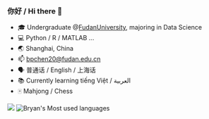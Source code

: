 ### 你好 / Hi there 👋
- 🎓 Undergraduate @[FudanUniversity](https://www.fudan.edu.cn/), majoring in Data Science
- 💻 Python / R / MATLAB ...
- 🌏 Shanghai, China
- 📫 bpchen20@fudan.edu.cn
- 🗣️ 普通话 / English / 上海话
- 📚 Currently learning tiếng Việt / العربية
- 🀄 Mahjong / Chess

![](https://github-readme-stats.vercel.app/api?username=BlockHeader20&show_icons=true&theme=transparent)
![Bryan's Most used languages](https://github-readme-stats.vercel.app/api/top-langs?username=BlockHeader20&show_icons=true&count_private=true&theme=gotham)
